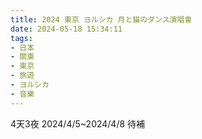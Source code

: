 ```yaml
---
title: 2024 東京 ヨルシカ 月と猫のダンス演唱會
date: 2024-05-18 15:34:11
tags:
- 日本
- 關東
- 東京
- 旅遊
- ヨルシカ
- 音樂
---
```


4天3夜
2024/4/5~2024/4/8
待補
